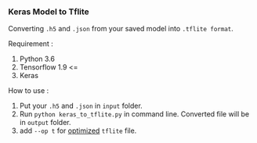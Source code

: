 ### Keras Model to Tflite

Converting `.h5` and `.json` from your saved model into `.tflite format`.

Requirement :
1. Python 3.6
2. Tensorflow 1.9 <=
3. Keras 


How to use : 
1. Put your `.h5` and `.json` in `input` folder.
2. Run `python keras_to_tflite.py` in command line. Converted file will be in `output` folder.
3. add `--op t` for [optimized](https://www.tensorflow.org/lite/performance/post_training_quantization) `tflite` file. 
